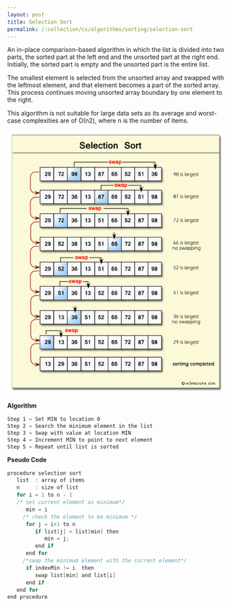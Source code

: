 ```yaml
---
layout: post
title: Selection Sort
permalink: /:collection/cs/algorithms/sorting/selection-sort
---
```


An in-place comparison-based algorithm in which the list is divided into two parts, the sorted part at the left end and the unsorted part at the right end. Initially, the sorted part is empty and the unsorted part is the entire list.

The smallest element is selected from the unsorted array and swapped with the leftmost element, and that element becomes a part of the sorted array. This process continues moving unsorted array boundary by one element to the right.

This algorithm is not suitable for large data sets as its average and worst-case complexities are of Ο(n2), where n is the number of items.

![selection-sort.png](https://github.com/arpit04tripathi/files-cdn/raw/cdn/dsa/algorithms/sort/selection-sort.png)

**Algorithm**
```
Step 1 − Set MIN to location 0
Step 2 − Search the minimum element in the list
Step 3 − Swap with value at location MIN
Step 4 − Increment MIN to point to next element
Step 5 − Repeat until list is sorted
```

**Pseudo Code**
```java
procedure selection sort 
   list  : array of items
   n     : size of list
   for i = 1 to n - 1
   /* set current element as minimum*/
      min = i      
     /* check the element to be minimum */
      for j = i+1 to n 
         if list[j] < list[min] then
            min = j;
         end if
      end for
     /*swap the minimum element with the current element*/
      if indexMin != i  then
         swap list[min] and list[i]
      end if
   end for    
end procedure
```
